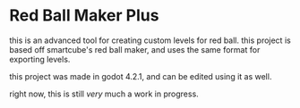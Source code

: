 # Red Ball Maker Plus
this is an advanced tool for creating custom levels for red ball. this project is based off smartcube's red ball maker, and uses the same format for exporting levels.

this project was made in godot 4.2.1, and can be edited using it as well.

right now, this is still *very* much a work in progress.
